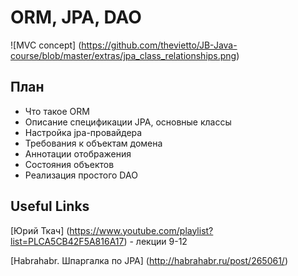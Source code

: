 # ORM, JPA, DAO

![MVC concept] (https://github.com/thevietto/JB-Java-course/blob/master/extras/jpa_class_relationships.png)

## План
* Что такое ORM
* Описание спецификации JPA, основные классы
* Настройка jpa-провайдера
* Требования к объектам домена
* Аннотации отображения
* Состояния объектов
* Реализация простого DAO

## Useful Links

[Юрий Ткач] (https://www.youtube.com/playlist?list=PLCA5CB42F5A816A17) - лекции 9-12

[Habrahabr. Шпаргалка по JPA] (http://habrahabr.ru/post/265061/)
